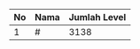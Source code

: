 | No | Nama            | Jumlah Level |
|----|-----------------|--------------|
| 1  | #    |    3138        |
